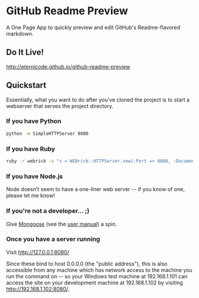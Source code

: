 #  GitHub Readme Preview

A One Page App to quickly preview and edit GitHub's Readme-flavored markdown.


## Do It Live!

http://eternicode.github.io/github-readme-preview


## Quickstart

Essentially, what you want to do after you've cloned the project is to start a webserver that serves the project directory.

### If you have Python

```bash
python -m SimpleHTTPServer 8080
```

### If you have Ruby

```bash
ruby -r webrick -e "s = WEBrick::HTTPServer.new(:Port => 8080, :DocumentRoot => Dir.pwd); trap('INT') { s.shutdown }; s.start"
```

### If you have Node.js

Node doesn't seem to have a one-liner web server -- if you know of one, please let me know!

### If you're not a developer... ;)

Give [Mongoose](http://code.google.com/p/mongoose/) (see the [user manual](https://github.com/valenok/mongoose/blob/master/UserManual.md)) a spin.

### Once you have a server running

Visit http://127.0.0.1:8080/

Since these bind to host 0.0.0.0 (the "public address"), this is also accessible from any machine which has network access to the machine you run the command on -- so your Windows test machine at 192.168.1.101 can access the site on your development machine at 192.168.1.102 by visiting http://192.168.1.102:8080/.
